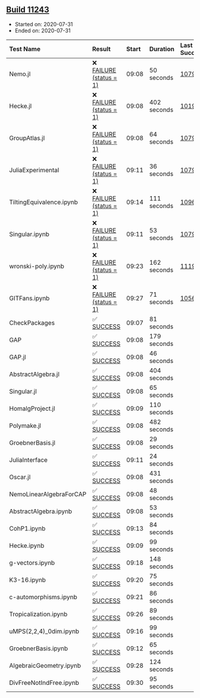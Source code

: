 ## [Build 11243](https://oscarci.mathematik.uni-kl.de/job/oscar/11243/)

* Started on: 2020-07-31
* Ended on: 2020-07-31

| Test Name    | Result | Start | Duration | Last Success | First Failure |
|:-------------|:-------|:------|:---------|:-------------|:--------------|
| Nemo.jl | ❌ [FAILURE (status = 1)](https://oscarci.mathematik.uni-kl.de/job/oscar/11243/artifact/logs/build-11243/Nemo.jl.log) | 09:08 | 50 seconds | [10790](https://oscarci.mathematik.uni-kl.de/job/oscar/10790/) | [10791](https://oscarci.mathematik.uni-kl.de/job/oscar/10791/) |
| Hecke.jl | ❌ [FAILURE (status = 1)](https://oscarci.mathematik.uni-kl.de/job/oscar/11243/artifact/logs/build-11243/Hecke.jl.log) | 09:08 | 402 seconds | [10197](https://oscarci.mathematik.uni-kl.de/job/oscar/10197/) | [10198](https://oscarci.mathematik.uni-kl.de/job/oscar/10198/) |
| GroupAtlas.jl | ❌ [FAILURE (status = 1)](https://oscarci.mathematik.uni-kl.de/job/oscar/11243/artifact/logs/build-11243/GroupAtlas.jl.log) | 09:08 | 64 seconds | [10790](https://oscarci.mathematik.uni-kl.de/job/oscar/10790/) | [10791](https://oscarci.mathematik.uni-kl.de/job/oscar/10791/) |
| JuliaExperimental | ❌ [FAILURE (status = 1)](https://oscarci.mathematik.uni-kl.de/job/oscar/11243/artifact/logs/build-11243/JuliaExperimental.log) | 09:11 | 36 seconds | [10790](https://oscarci.mathematik.uni-kl.de/job/oscar/10790/) | [10791](https://oscarci.mathematik.uni-kl.de/job/oscar/10791/) |
| TiltingEquivalence.ipynb | ❌ [FAILURE (status = 1)](https://oscarci.mathematik.uni-kl.de/job/oscar/11243/artifact/logs/build-11243/TiltingEquivalence.ipynb.log) | 09:14 | 111 seconds | [10962](https://oscarci.mathematik.uni-kl.de/job/oscar/10962/) | [10963](https://oscarci.mathematik.uni-kl.de/job/oscar/10963/) |
| Singular.ipynb | ❌ [FAILURE (status = 1)](https://oscarci.mathematik.uni-kl.de/job/oscar/11243/artifact/logs/build-11243/Singular.ipynb.log) | 09:11 | 53 seconds | [10790](https://oscarci.mathematik.uni-kl.de/job/oscar/10790/) | [10791](https://oscarci.mathematik.uni-kl.de/job/oscar/10791/) |
| wronski-poly.ipynb | ❌ [FAILURE (status = 1)](https://oscarci.mathematik.uni-kl.de/job/oscar/11243/artifact/logs/build-11243/wronski-poly.ipynb.log) | 09:23 | 162 seconds | [11192](https://oscarci.mathematik.uni-kl.de/job/oscar/11192/) | [11193](https://oscarci.mathematik.uni-kl.de/job/oscar/11193/) |
| GITFans.ipynb | ❌ [FAILURE (status = 1)](https://oscarci.mathematik.uni-kl.de/job/oscar/11243/artifact/logs/build-11243/GITFans.ipynb.log) | 09:27 | 71 seconds | [10566](https://oscarci.mathematik.uni-kl.de/job/oscar/10566/) | [10567](https://oscarci.mathematik.uni-kl.de/job/oscar/10567/) |
| CheckPackages | ✅ [SUCCESS](https://oscarci.mathematik.uni-kl.de/job/oscar/11243/artifact/logs/build-11243/CheckPackages.log) | 09:07 | 81 seconds |  |  |
| GAP | ✅ [SUCCESS](https://oscarci.mathematik.uni-kl.de/job/oscar/11243/artifact/logs/build-11243/GAP.log) | 09:08 | 179 seconds |  |  |
| GAP.jl | ✅ [SUCCESS](https://oscarci.mathematik.uni-kl.de/job/oscar/11243/artifact/logs/build-11243/GAP.jl.log) | 09:08 | 46 seconds |  |  |
| AbstractAlgebra.jl | ✅ [SUCCESS](https://oscarci.mathematik.uni-kl.de/job/oscar/11243/artifact/logs/build-11243/AbstractAlgebra.jl.log) | 09:08 | 404 seconds |  |  |
| Singular.jl | ✅ [SUCCESS](https://oscarci.mathematik.uni-kl.de/job/oscar/11243/artifact/logs/build-11243/Singular.jl.log) | 09:08 | 65 seconds |  |  |
| HomalgProject.jl | ✅ [SUCCESS](https://oscarci.mathematik.uni-kl.de/job/oscar/11243/artifact/logs/build-11243/HomalgProject.jl.log) | 09:09 | 110 seconds |  |  |
| Polymake.jl | ✅ [SUCCESS](https://oscarci.mathematik.uni-kl.de/job/oscar/11243/artifact/logs/build-11243/Polymake.jl.log) | 09:08 | 482 seconds |  |  |
| GroebnerBasis.jl | ✅ [SUCCESS](https://oscarci.mathematik.uni-kl.de/job/oscar/11243/artifact/logs/build-11243/GroebnerBasis.jl.log) | 09:08 | 29 seconds |  |  |
| JuliaInterface | ✅ [SUCCESS](https://oscarci.mathematik.uni-kl.de/job/oscar/11243/artifact/logs/build-11243/JuliaInterface.log) | 09:11 | 24 seconds |  |  |
| Oscar.jl | ✅ [SUCCESS](https://oscarci.mathematik.uni-kl.de/job/oscar/11243/artifact/logs/build-11243/Oscar.jl.log) | 09:08 | 431 seconds |  |  |
| NemoLinearAlgebraForCAP | ✅ [SUCCESS](https://oscarci.mathematik.uni-kl.de/job/oscar/11243/artifact/logs/build-11243/NemoLinearAlgebraForCAP.log) | 09:08 | 48 seconds |  |  |
| AbstractAlgebra.ipynb | ✅ [SUCCESS](https://oscarci.mathematik.uni-kl.de/job/oscar/11243/artifact/logs/build-11243/AbstractAlgebra.ipynb.log) | 09:08 | 53 seconds |  |  |
| CohP1.ipynb | ✅ [SUCCESS](https://oscarci.mathematik.uni-kl.de/job/oscar/11243/artifact/logs/build-11243/CohP1.ipynb.log) | 09:13 | 84 seconds |  |  |
| Hecke.ipynb | ✅ [SUCCESS](https://oscarci.mathematik.uni-kl.de/job/oscar/11243/artifact/logs/build-11243/Hecke.ipynb.log) | 09:09 | 99 seconds |  |  |
| g-vectors.ipynb | ✅ [SUCCESS](https://oscarci.mathematik.uni-kl.de/job/oscar/11243/artifact/logs/build-11243/g-vectors.ipynb.log) | 09:18 | 148 seconds |  |  |
| K3-16.ipynb | ✅ [SUCCESS](https://oscarci.mathematik.uni-kl.de/job/oscar/11243/artifact/logs/build-11243/K3-16.ipynb.log) | 09:20 | 75 seconds |  |  |
| c-automorphisms.ipynb | ✅ [SUCCESS](https://oscarci.mathematik.uni-kl.de/job/oscar/11243/artifact/logs/build-11243/c-automorphisms.ipynb.log) | 09:21 | 86 seconds |  |  |
| Tropicalization.ipynb | ✅ [SUCCESS](https://oscarci.mathematik.uni-kl.de/job/oscar/11243/artifact/logs/build-11243/Tropicalization.ipynb.log) | 09:26 | 89 seconds |  |  |
| uMPS(2,2,4)_0dim.ipynb | ✅ [SUCCESS](https://oscarci.mathematik.uni-kl.de/job/oscar/11243/artifact/logs/build-11243/uMPS-2-2-4-_0dim.ipynb.log) | 09:16 | 99 seconds |  |  |
| GroebnerBasis.ipynb | ✅ [SUCCESS](https://oscarci.mathematik.uni-kl.de/job/oscar/11243/artifact/logs/build-11243/GroebnerBasis.ipynb.log) | 09:12 | 65 seconds |  |  |
| AlgebraicGeometry.ipynb | ✅ [SUCCESS](https://oscarci.mathematik.uni-kl.de/job/oscar/11243/artifact/logs/build-11243/AlgebraicGeometry.ipynb.log) | 09:28 | 124 seconds |  |  |
| DivFreeNotIndFree.ipynb | ✅ [SUCCESS](https://oscarci.mathematik.uni-kl.de/job/oscar/11243/artifact/logs/build-11243/DivFreeNotIndFree.ipynb.log) | 09:30 | 95 seconds |  |  |
